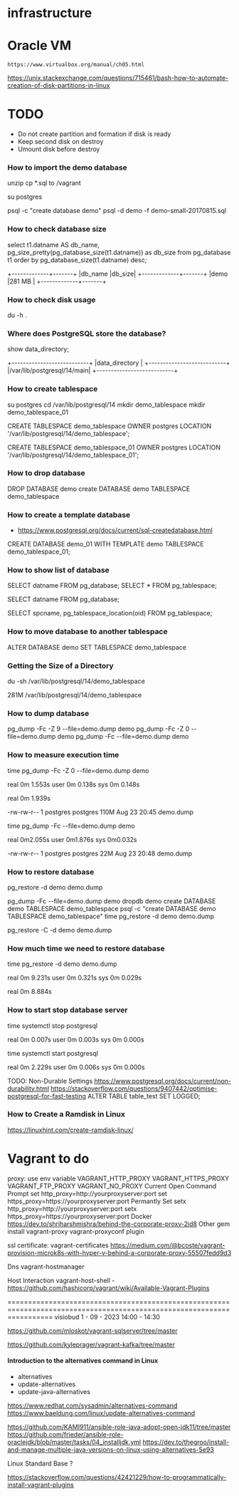 # infrastructure

# Oracle VM

    https://www.virtualbox.org/manual/ch05.html

https://unix.stackexchange.com/questions/715461/bash-how-to-automate-creation-of-disk-partitions-in-linux

# TODO

* Do not create partition and formation if disk is ready
* Keep second disk on destroy
* Umount disk before destroy

### How to import the demo database

unzip
cp *.sql to /vagrant

su postgres

psql -c "create database demo"
psql -d demo -f demo-small-20170815.sql

### How to check database size

select t1.datname AS db_name,
pg_size_pretty(pg_database_size(t1.datname)) as db_size
from pg_database t1
order by pg_database_size(t1.datname) desc;

+-------------+-------+
|db_name      |db_size|
+-------------+-------+
|demo         |281 MB |
+-------------+-------+

### How to check disk usage

du -h .

### Where does PostgreSQL store the database?

show data_directory;

+---------------------------+
|data_directory             |
+---------------------------+
|/var/lib/postgresql/14/main|
+---------------------------+

### How to create tablespace
su postgres
cd /var/lib/postgresql/14
mkdir demo_tablespace
mkdir demo_tablespace_01

CREATE TABLESPACE demo_tablespace
OWNER postgres
LOCATION '/var/lib/postgresql/14/demo_tablespace';

CREATE TABLESPACE demo_tablespace_01
OWNER postgres
LOCATION '/var/lib/postgresql/14/demo_tablespace_01';

### How to drop database

DROP DATABASE demo
create DATABASE demo TABLESPACE demo_tablespace

### How to create a template database
* https://www.postgresql.org/docs/current/sql-createdatabase.html

CREATE DATABASE demo_01
WITH TEMPLATE demo
TABLESPACE demo_tablespace_01;

### How to show list of database

SELECT datname FROM pg_database;
SELECT * FROM pg_tablespace;

SELECT datname
FROM pg_database;

SELECT spcname, pg_tablespace_location(oid)
FROM pg_tablespace;

### How to move database to another tablespace

ALTER DATABASE demo SET TABLESPACE demo_tablespace

### Getting the Size of a Directory

du -sh /var/lib/postgresql/14/demo_tablespace

281M    /var/lib/postgresql/14/demo_tablespace

### How to dump database

pg_dump -Fc -Z 9 --file=demo.dump demo
pg_dump -Fc -Z 0 --file=demo.dump demo
pg_dump -Fc --file=demo.dump demo

### How to measure execution time

time pg_dump -Fc -Z 0 --file=demo.dump demo

real    0m 1.553s
user    0m 0.138s
sys     0m 0.148s

real    0m 1.939s

-rw-rw-r-- 1 postgres postgres 110M Aug 23 20:45 demo.dump

time pg_dump -Fc --file=demo.dump demo

real    0m2.055s
user    0m1.876s
sys     0m0.032s

-rw-rw-r-- 1 postgres postgres  22M Aug 23 20:48 demo.dump

### How to restore database

pg_restore -d demo demo.dump

pg_dump -Fc --file=demo.dump demo
dropdb demo
create DATABASE demo TABLESPACE demo_tablespace
psql -c "create DATABASE demo TABLESPACE demo_tablespace"
time pg_restore -d demo demo.dump

pg_restore -C -d demo demo.dump

### How much time we need to restore database

time pg_restore -d demo demo.dump

real    0m 9.231s
user    0m 0.321s
sys     0m 0.029s

real    0m 8.884s

### How to start stop database server

time systemctl stop postgresql

real    0m 0.007s
user    0m 0.003s
sys     0m 0.000s

time systemctl start postgresql

real    0m 2.229s
user    0m 0.006s
sys     0m 0.000s

TODO: Non-Durable Settings
https://www.postgresql.org/docs/current/non-durability.html
https://stackoverflow.com/questions/9407442/optimise-postgresql-for-fast-testing
ALTER TABLE table_test SET LOGGED;


### How to Create a Ramdisk in Linux
https://linuxhint.com/create-ramdisk-linux/

Vagrant to do 
=======================================================================================================================
proxy:
    use env variable
        VAGRANT_HTTP_PROXY
        VAGRANT_HTTPS_PROXY
        VAGRANT_FTP_PROXY
        VAGRANT_NO_PROXY
    Current Open Command Prompt
        set http_proxy=http://yourproxyserver:port
        set https_proxy=https://yourproxyserver:port
    Permantly Set
        setx http_proxy=http://yourproxyserver:port
        setx https_proxy=https://yourproxyserver:port
    Docker
        https://dev.to/shriharshmishra/behind-the-corporate-proxy-2jd8
    Other
        gem install vagrant-proxy
        vagrant-proxyconf plugin
    
        
    
ssl certificate:
    vagrant-certificates
        https://medium.com/@bcoste/vagrant-provision-microk8s-with-hyper-v-behind-a-corporate-proxy-55507fedd9d3

Dns
    vagrant-hostmanager

Host Interaction
    vagrant-host-shell - https://github.com/hashicorp/vagrant/wiki/Available-Vagrant-Plugins
        

=======================================================================================================================
visiobud 
1 - 09 - 2023
14:00 - 14:30

https://github.com/mloskot/vagrant-sqlserver/tree/master

https://github.com/kyleprager/vagrant-kafka/tree/master

#### Introduction to the alternatives command in Linux

* alternatives
* update-alternatives
* update-java-alternatives

https://www.redhat.com/sysadmin/alternatives-command
https://www.baeldung.com/linux/update-alternatives-command

https://github.com/KAMI911/ansible-role-java-adopt-open-jdk11/tree/master
https://github.com/frieder/ansible-role-oraclejdk/blob/master/tasks/04_installjdk.yml
https://dev.to/thegroo/install-and-manage-multiple-java-versions-on-linux-using-alternatives-5e93

Linux Standard Base ?

https://stackoverflow.com/questions/42421229/how-to-programmatically-install-vagrant-plugins